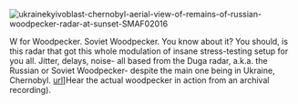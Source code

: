 ![ukrainekyivoblast-chernobyl-aerial-view-of-remains-of-russian-woodpecker-radar-at-sunset-SMAF02016](https://github.com/user-attachments/assets/78c372a8-f97c-41e9-b5fb-a96163fab88e)

W for Woodpecker. Soviet Woodpecker. You know about it? You should, is this radar that got this whole modulation of insane stress-testing setup for you all. Jitter, delays, noise- all based from the Duga radar, a.k.a. the Russian or Soviet Woodpecker- despite the main one being in Ukraine, Chernobyl. [url](https://upload.wikimedia.org/wikipedia/commons/5/5b/Woodpecker.ogg)]Hear the actual woodpecker in action from an archival recording).

